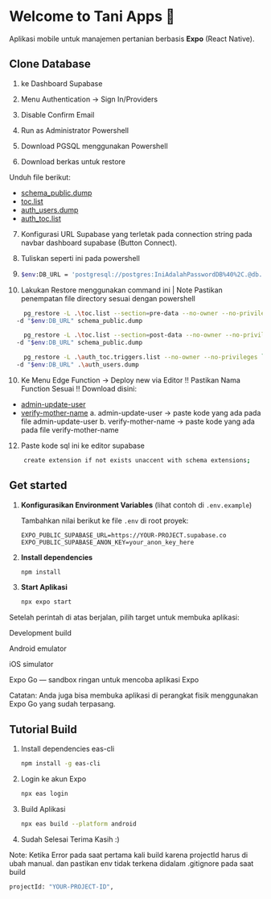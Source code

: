 # Welcome to Tani Apps 👋

Aplikasi mobile untuk manajemen pertanian berbasis **Expo** (React Native).

## Clone Database

1. ke Dashboard Supabase

2. Menu Authentication -> Sign In/Providers

3. Disable Confirm Email

4. Run as Administrator Powershell

5. Download PGSQL menggunakan Powershell

6) Download berkas untuk restore

Unduh file berikut:

- [schema_public.dump](https://github.com/Ferrr1/Tani/blob/master/dump/schema_public.dump?raw=1)
- [toc.list](https://github.com/Ferrr1/Tani/blob/master/dump/toc.list?raw=1)
- [auth_users.dump](https://github.com/Ferrr1/Tani/blob/master/dump/auth_users.dump?raw=1)
- [auth_toc.list](https://github.com/Ferrr1/Tani/blob/master/dump/auth_toc.list?raw=1)

7. Konfigurasi URL Supabase yang terletak pada connection string pada navbar dashboard supabase (Button Connect).

8. Tuliskan seperti ini pada powershell

9. ```bash
   $env:DB_URL = 'postgresql://postgres:IniAdalahPasswordDB%40%2C.@db.URLDB.supabase.co:5432/postgres'
   ```

10. Lakukan Restore menggunakan command ini | Note Pastikan penempatan file directory sesuai dengan powershell

```bash
	pg_restore -L .\toc.list --section=pre-data --no-owner --no-privileges `
  -d "$env:DB_URL" schema_public.dump
```

```bash
	pg_restore -L .\toc.list --section=post-data --no-owner --no-privileges `
  -d "$env:DB_URL" schema_public.dump
```

```bash
	pg_restore -L .\auth_toc.triggers.list --no-owner --no-privileges `
  -d "$env:DB_URL" .\auth_users.dump
```

10. Ke Menu Edge Function -> Deploy new via Editor
    !! Pastikan Nama Function Sesuai !!
    Download disini:

- [admin-update-user](https://github.com/Ferrr1/Tani/blob/master/lib/functions/admin-update-user?raw=1)
- [verify-mother-name](https://github.com/Ferrr1/Tani/blob/master/lib/functions/verify-mother-name?raw=1)
  a. admin-update-user -> paste kode yang ada pada file admin-update-user
  b. verify-mother-name -> paste kode yang ada pada file verify-mother-name

12. Paste kode sql ini ke editor supabase

```bash
    create extension if not exists unaccent with schema extensions;
```

## Get started

1. **Konfigurasikan Environment Variables** (lihat contoh di `.env.example`)

   Tambahkan nilai berikut ke file `.env` di root proyek:

   ```env
   EXPO_PUBLIC_SUPABASE_URL=https://YOUR-PROJECT.supabase.co
   EXPO_PUBLIC_SUPABASE_ANON_KEY=your_anon_key_here
   ```

2. **Install dependencies**

   ```bash
   npm install
   ```

3. **Start Aplikasi**
   ```bash
   npx expo start
   ```

Setelah perintah di atas berjalan, pilih target untuk membuka aplikasi:

Development build

Android emulator

iOS simulator

Expo Go
— sandbox ringan untuk mencoba aplikasi Expo

Catatan: Anda juga bisa membuka aplikasi di perangkat fisik menggunakan Expo Go yang sudah terpasang.

## Tutorial Build

1. Install dependencies eas-cli

   ```bash
   npm install -g eas-cli
   ```

2. Login ke akun Expo

   ```bash
   npx eas login
   ```

3. Build Aplikasi

   ```bash
   npx eas build --platform android
   ```

4. Sudah Selesai Terima Kasih :)

Note: Ketika Error pada saat pertama kali build karena projectId harus di ubah manual. dan pastikan env tidak terkena didalam .gitignore pada saat build

```bash
projectId: "YOUR-PROJECT-ID",
```

